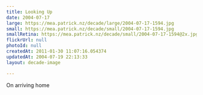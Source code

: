 ```yaml
---
title: Looking Up
date: 2004-07-17
large: https://mea.patrick.nz/decade/large/2004-07-17-1594.jpg
small: https://mea.patrick.nz/decade/small/2004-07-17-1594.jpg
smallRetina: https://mea.patrick.nz/decade/small/2004-07-17-1594@2x.jpg
flickrUrl: null
photoId: null
createdAt: 2011-01-30 11:07:16.054374
updatedAt: 2004-07-19 22:13:33
layout: decade-image

---
```

On arriving home
